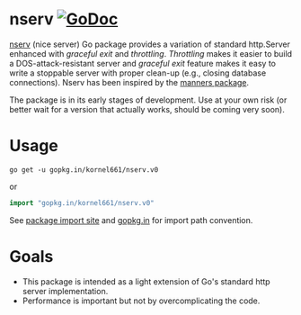 nserv [![GoDoc](https://godoc.org/gopkg.in/kornel661/nserv.v0?status.svg)](https://godoc.org/gopkg.in/kornel661/nserv.v0)
=====

[nserv](http://godoc.org/gopkg.in/kornel661/nserv.v0) (nice server) Go package provides a variation of standard http.Server enhanced with *graceful exit* and *throttling*.
*Throttling* makes it easier to build a DOS-attack-resistant server and *graceful exit* feature makes it easy to write a stoppable server with proper clean-up (e.g., closing database connections).
Nserv has been inspired by the [manners package](https://github.com/braintree/manners).

The package is in its early stages of development.
Use at your own risk (or better wait for a version that actually works, should be coming very soon).

Usage
=====

```
go get -u gopkg.in/kornel661/nserv.v0
```
or
```go
import "gopkg.in/kornel661/nserv.v0"
```
See [package import site](http://gopkg.in/kornel661/nserv.v0) and [gopkg.in](http://labix.org/gopkg.in) for import path convention.


Goals
=====

* This package is intended as a light extension of Go's standard http server implementation.
* Performance is important but not by overcomplicating the code.

